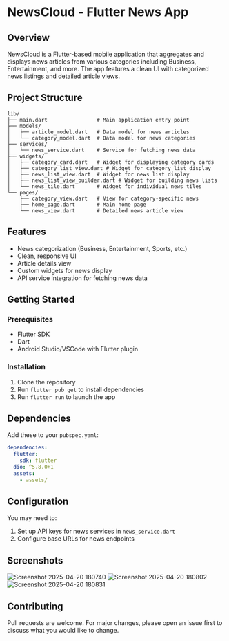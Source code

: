 # NewsCloud - Flutter News App

## Overview
NewsCloud is a Flutter-based mobile application that aggregates and displays news articles from various categories including Business, Entertainment, and more. The app features a clean UI with categorized news listings and detailed article views.

## Project Structure

```
lib/
├── main.dart                # Main application entry point
├── models/
│   ├── article_model.dart   # Data model for news articles
│   └── category_model.dart  # Data model for news categories
├── services/
│   └── news_service.dart    # Service for fetching news data
├── widgets/
│   ├── category_card.dart   # Widget for displaying category cards
│   ├── category_list_view.dart # Widget for category list display
│   ├── news_list_view.dart  # Widget for news list display
│   ├── news_list_view_builder.dart # Widget for building news lists
│   └── news_tile.dart       # Widget for individual news tiles
└── pages/
    ├── category_view.dart   # View for category-specific news
    ├── home_page.dart       # Main home page
    └── news_view.dart       # Detailed news article view
```

## Features

- News categorization (Business, Entertainment, Sports, etc.)
- Clean, responsive UI
- Article details view
- Custom widgets for news display
- API service integration for fetching news data

## Getting Started

### Prerequisites
- Flutter SDK
- Dart
- Android Studio/VSCode with Flutter plugin

### Installation
1. Clone the repository
2. Run `flutter pub get` to install dependencies
3. Run `flutter run` to launch the app

## Dependencies
Add these to your `pubspec.yaml`:
```yaml
dependencies:
  flutter:
    sdk: flutter
  dio: ^5.8.0+1
  assets:
    - assets/
```

## Configuration
You may need to:
1. Set up API keys for news services in `news_service.dart`
2. Configure base URLs for news endpoints

## Screenshots
![Screenshot 2025-04-20 180740](https://github.com/user-attachments/assets/834e1793-9d2e-4635-b68f-7fd3ce331ba6)
![Screenshot 2025-04-20 180802](https://github.com/user-attachments/assets/8b4d90e4-ac7a-4d65-8ffc-80bb97f1c5cd)
![Screenshot 2025-04-20 180831](https://github.com/user-attachments/assets/b7ba98ce-23a5-458d-bd19-5de347a9dbdf)

## Contributing
Pull requests are welcome. For major changes, please open an issue first to discuss what you would like to change.


